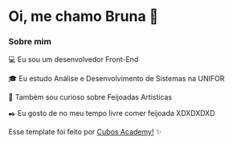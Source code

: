 

# Oi, me chamo Bruna 👋

### Sobre mim

💻 Eu sou um desenvolvedor Front-End 



🎓 Eu estudo Análise e Desenvolvimento de Sistemas na UNIFOR

🔎 Também sou curioso sobre Feijoadas Artisticas

✒️ Eu gosto de no meu tempo livre comer feijoada XDXDXDXD







</div>



Esse template foi feito por <a href="https://cubos.academy/" target="_blank">Cubos Academy!</a> ✨

<!--
**academy-readme-template** is a ✨ _special_ ✨ repository because its `README.md` (this file) appears on your GitHub profile.
-->
